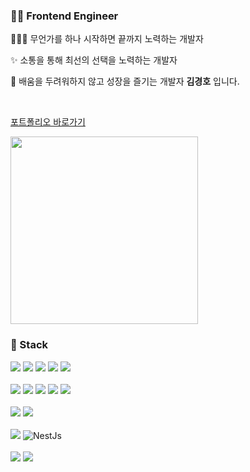 <h3>👨‍💻 Frontend Engineer</h3>

<p>👨🏻‍🎓 무언가를 하나 시작하면 끝까지 노력하는 개발자</p>
<p>✨ 소통을 통해 최선의 선택을 노력하는 개발자</p>
<p>🔧 배움을 두려워하지 않고 성장을 즐기는 개발자 <strong>김경호</strong> 입니다.</p>

<br />

<a href="https://deciduous-blizzard-099.notion.site/44209b104dcd429ea82b5532253cae9c">포트폴리오 바로가기</a>

<img width=300 src="https://github-readme-stats.vercel.app/api/top-langs/?username=kimkh05&layout=donut" />
<br />

<h3>🔧 Stack</h3>
<div>
  <img src="https://img.shields.io/badge/html5-E34F26?style=flat&logo=html5&logoColor=white" /> 
  <img src="https://img.shields.io/badge/CSS3-1572B6?style=flat&logo=CSS3&logoColor=white" />
  <img src="https://img.shields.io/badge/javascript-F7DF1E?style=flat&logo=javascript&logoColor=black" /> 
  <img src="https://img.shields.io/badge/python-3776AB?style=flat&logo=python&logoColor=white" /> 
  <img src="https://img.shields.io/badge/TypeScript-3655FF?style=flat&logo=TypeScript&logoColor=black" />
  <br/>
  <br />
  <img src="https://img.shields.io/badge/React-61DAFB?style=flat&logo=React&logoColor=white" />
  <img src="https://img.shields.io/badge/Next.js-000000?style=flat-square&logo=Next.js&logoColor=white" />
  <img src="https://img.shields.io/badge/Styled_Components-DB7093?style=flat-square&logo=Styled-components&logoColor=white" />
  <img src="https://img.shields.io/badge/Storybook-FF4785?style=flat-square&logo=storybook&logoColor=white">
  <img src="https://img.shields.io/badge/Recoil-121212?style=flat-square&logo=react&logoColor=white">
  <br/>
  <br />
  <img src="https://img.shields.io/badge/ESlint-4B32C3?style=flat-square&logo=eslint&logoColor=white">
  <img src="https://img.shields.io/badge/Prettier-F7B93E?style=flat-square&logo=prettier&logoColor=white">
  <br />
  <br />
  <img src="https://img.shields.io/badge/Node.js-339933?style=flat-square&logo=Node.js&logoColor=white" />
  <img src="https://img.shields.io/badge/NestJs-E0234E?style=flat-square&logo=NestJs&logoColor=white" alt="NestJs" />
  <br />
  <br />
  <img src="https://img.shields.io/badge/git-F05032?style=flat&logo=git&logoColor=white" />
  <img src="https://img.shields.io/badge/GitHub Actions-2088FF?style=flat&logo=GitHub Actions&logoColor=white" />
</div>
